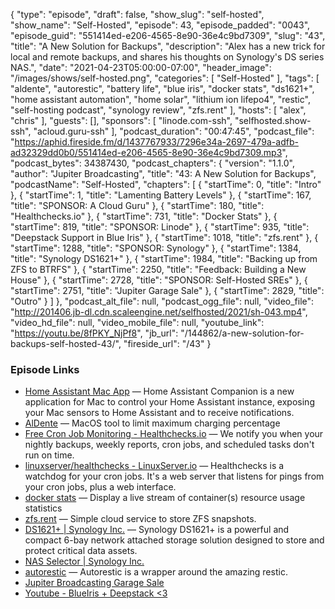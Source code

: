 {
  "type": "episode",
  "draft": false,
  "show_slug": "self-hosted",
  "show_name": "Self-Hosted",
  "episode": 43,
  "episode_padded": "0043",
  "episode_guid": "551414ed-e206-4565-8e90-36e4c9bd7309",
  "slug": "43",
  "title": "A New Solution for Backups",
  "description": "Alex has a new trick for local and remote backups, and shares his thoughts on Synology's DS series NAS.",
  "date": "2021-04-23T05:00:00-07:00",
  "header_image": "/images/shows/self-hosted.png",
  "categories": [
    "Self-Hosted"
  ],
  "tags": [
    "aldente",
    "autorestic",
    "battery life",
    "blue iris",
    "docker stats",
    "ds1621+",
    "home assistant automation",
    "home solar",
    "lithium ion lifepo4",
    "restic",
    "self-hosting podcast",
    "synology review",
    "zfs.rent"
  ],
  "hosts": [
    "alex",
    "chris"
  ],
  "guests": [],
  "sponsors": [
    "linode.com-ssh",
    "selfhosted.show-ssh",
    "acloud.guru-ssh"
  ],
  "podcast_duration": "00:47:45",
  "podcast_file": "https://aphid.fireside.fm/d/1437767933/7296e34a-2697-479a-adfb-ad32329dd0b0/551414ed-e206-4565-8e90-36e4c9bd7309.mp3",
  "podcast_bytes": 34387430,
  "podcast_chapters": {
    "version": "1.1.0",
    "author": "Jupiter Broadcasting",
    "title": "43: A New Solution for Backups",
    "podcastName": "Self-Hosted",
    "chapters": [
      {
        "startTime": 0,
        "title": "Intro"
      },
      {
        "startTime": 1,
        "title": "Lamenting Battery Levels"
      },
      {
        "startTime": 167,
        "title": "SPONSOR: A Cloud Guru"
      },
      {
        "startTime": 180,
        "title": "Healthchecks.io"
      },
      {
        "startTime": 731,
        "title": "Docker Stats"
      },
      {
        "startTime": 819,
        "title": "SPONSOR: Linode"
      },
      {
        "startTime": 935,
        "title": "Deepstack Support in Blue Iris"
      },
      {
        "startTime": 1018,
        "title": "zfs.rent"
      },
      {
        "startTime": 1288,
        "title": "SPONSOR: Synology"
      },
      {
        "startTime": 1384,
        "title": "Synology DS1621+"
      },
      {
        "startTime": 1984,
        "title": "Backing up from ZFS to BTRFS"
      },
      {
        "startTime": 2250,
        "title": "Feedback: Building a New House"
      },
      {
        "startTime": 2728,
        "title": "SPONSOR: Self-Hosted SREs"
      },
      {
        "startTime": 2751,
        "title": "Jupiter Garage Sale"
      },
      {
        "startTime": 2829,
        "title": "Outro"
      }
    ]
  },
  "podcast_alt_file": null,
  "podcast_ogg_file": null,
  "video_file": "http://201406.jb-dl.cdn.scaleengine.net/selfhosted/2021/sh-043.mp4",
  "video_hd_file": null,
  "video_mobile_file": null,
  "youtube_link": "https://youtu.be/8fPKY_NjPf8",
  "jb_url": "/144862/a-new-solution-for-backups-self-hosted-43/",
  "fireside_url": "/43"
}


### Episode Links

  * [Home Assistant Mac App](https://www.home-assistant.io/blog/2020/09/18/mac-companion/ "Home Assistant Mac App") — Home Assistant Companion is a new application for Mac to control your Home Assistant instance, exposing your Mac sensors to Home Assistant and to receive notifications.
  * [AlDente](https://github.com/davidwernhart/AlDente "AlDente") — MacOS tool to limit maximum charging percentage
  * [Free Cron Job Monitoring - Healthchecks.io](https://healthchecks.io/ "Free Cron Job Monitoring - Healthchecks.io") — We notify you when your nightly backups, weekly reports, cron jobs, and scheduled tasks don't run on time.
  * [linuxserver/healthchecks - LinuxServer.io](https://docs.linuxserver.io/images/docker-healthchecks "linuxserver/healthchecks - LinuxServer.io") — ​Healthchecks is a watchdog for your cron jobs. It's a web server that listens for pings from your cron jobs, plus a web interface.
  * [docker stats](https://docs.docker.com/engine/reference/commandline/stats/ "docker stats") — Display a live stream of container(s) resource usage statistics
  * [zfs.rent](https://zfs.rent/ "zfs.rent") — Simple cloud service to store ZFS snapshots.
  * [DS1621+ | Synology Inc.](https://www.synology.com/en-us/products/DS1621+ "DS1621+ | Synology Inc.") — Synology DS1621+ is a powerful and compact 6-bay network attached storage solution designed to store and protect critical data assets.
  * [NAS Selector | Synology Inc.](https://www.synology.com/en-us/support/nas_selector "NAS Selector | Synology Inc.")
  * [autorestic](https://github.com/cupcakearmy/autorestic "autorestic") — Autorestic is a wrapper around the amazing restic.
  * [Jupiter Broadcasting Garage Sale](https://www.jupitergarage.com/ "Jupiter Broadcasting Garage Sale")
  * [Youtube - BlueIris + Deepstack <3](https://www.youtube.com/watch?v=3PlmSWO31qY "Youtube - BlueIris + Deepstack <3")


